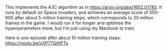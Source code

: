 This implements the A3C algorithm as in https://arxiv.org/abs/1602.01783. It
runs by default on Space Invaders, and achieves an average score of 550-600
after about 5 million training steps, which corresponds to 20 million frames in
the game. I would run it for longer and optimise the hyperparameters more, but
I'm just using my Macbook to train.

Here is one episode after about 10 million training steps:
https://youtu.be/xXP77QiHFTs.
